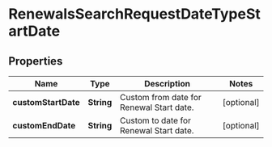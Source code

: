 

# RenewalsSearchRequestDateTypeStartDate


## Properties

| Name | Type | Description | Notes |
|------------ | ------------- | ------------- | -------------|
|**customStartDate** | **String** | Custom from date for Renewal Start date. |  [optional] |
|**customEndDate** | **String** | Custom to date for Renewal Start date. |  [optional] |



